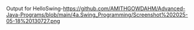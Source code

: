 Output for HelloSwing-https://github.com/AMITHGOWDAHM/Advanced-Java-Programs/blob/main/4a.Swing_Programming/Screenshot%202025-05-18%20130727.png
